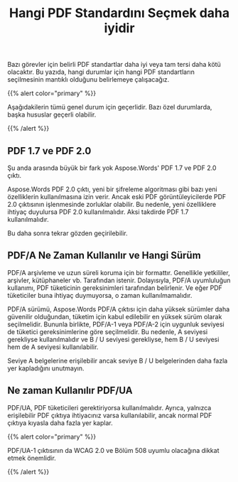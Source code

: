 ﻿---
title: Hangi PDF Standardını Seçmek daha iyidir
second_title: Aspose.Words için C++
articleTitle: Hangi PDF Standardını Seçmek daha iyidir
linktitle: Hangi PDF Standardını Seçmek daha iyidir
description: "Programlama görevinizin sonucunu C++ olarak dışa aktarmak için en iyi PDF standardı seçin. Hangi PDF standardı daha iyidir – PDF 1.7, PDF 2.0, PDF/A-1, PDF/A-2, veya PDF/UA."
type: docs
weight: 37
url: /tr/cpp/which-pdf-standard-is-better-to-choose/
---

Bazı görevler için belirli PDF standartlar daha iyi veya tam tersi daha kötü olacaktır. Bu yazıda, hangi durumlar için hangi PDF standartların seçilmesinin mantıklı olduğunu belirlemeye çalışacağız.

{{% alert color="primary" %}}

Aşağıdakilerin tümü genel durum için geçerlidir. Bazı özel durumlarda, başka hususlar geçerli olabilir.

{{% /alert %}}

## PDF 1.7 ve PDF 2.0

Şu anda arasında büyük bir fark yok Aspose.Words' PDF 1.7 ve PDF 2.0 çıktı.

Aspose.Words PDF 2.0 çıktı, yeni bir şifreleme algoritması gibi bazı yeni özelliklerin kullanılmasına izin verir. Ancak eski PDF görüntüleyicilerde PDF 2.0 çıktısının işlenmesinde zorluklar olabilir. Bu nedenle, yeni özelliklere ihtiyaç duyulursa PDF 2.0 kullanılmalıdır. Aksi takdirde PDF 1.7 kullanılmalıdır.

Bu daha sonra tekrar gözden geçirilebilir.

## PDF/A Ne Zaman Kullanılır ve Hangi Sürüm

PDF/A arşivleme ve uzun süreli koruma için bir formattır. Genellikle yetkililer, arşivler, kütüphaneler vb. Tarafından istenir. Dolayısıyla, PDF/A uyumluluğun kullanımı, PDF tüketicinin gereksinimleri tarafından belirlenir. Ve eğer PDF tüketiciler buna ihtiyaç duymuyorsa, o zaman kullanılmamalıdır.

PDF/A sürümü, Aspose.Words PDF/A çıktısı için daha yüksek sürümler daha güvenilir olduğundan, tüketim için kabul edilebilir en yüksek sürüm olarak seçilmelidir. Bununla birlikte, PDF/A-1 veya PDF/A-2 için uygunluk seviyesi de tüketici gereksinimlerine göre seçilmelidir. Bu nedenle, A seviyesi gerekliyse kullanılmalıdır ve B / U seviyesi gerekliyse, hem B / U seviyesi hem de A seviyesi kullanılabilir.

Seviye A belgelerine erişilebilir ancak seviye B / U belgelerinden daha fazla yer kapladığını unutmayın.

## Ne zaman Kullanılır PDF/UA

PDF/UA, PDF tüketicileri gerektiriyorsa kullanılmalıdır. Ayrıca, yalnızca erişilebilir PDF çıktıya ihtiyacınız varsa kullanılabilir, ancak normal PDF çıktıya kıyasla daha fazla yer kaplar.

{{% alert color="primary" %}}

PDF/UA-1 çıktısının da WCAG 2.0 ve Bölüm 508 uyumlu olacağına dikkat etmek önemlidir.

{{% /alert %}}